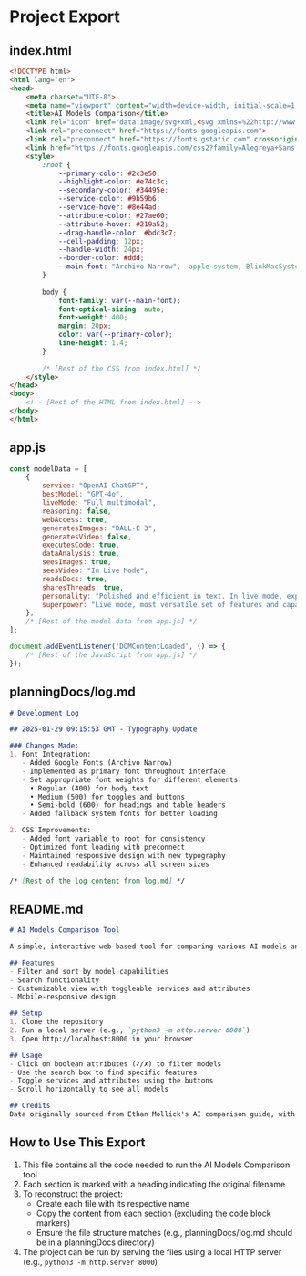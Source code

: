 # Project Export

## index.html
```html
<!DOCTYPE html>
<html lang="en">
<head>
    <meta charset="UTF-8">
    <meta name="viewport" content="width=device-width, initial-scale=1.0">
    <title>AI Models Comparison</title>
    <link rel="icon" href="data:image/svg+xml,<svg xmlns=%22http://www.w3.org/2000/svg%22 viewBox=%220 0 100 100%22><text y=%22.9em%22 font-size=%2290%22>🗂️</text></svg>">
    <link rel="preconnect" href="https://fonts.googleapis.com">
    <link rel="preconnect" href="https://fonts.gstatic.com" crossorigin>
    <link href="https://fonts.googleapis.com/css2?family=Alegreya+Sans:ital,wght@0,100;0,300;0,400;0,500;0,700;0,800;0,900;1,100;1,300;1,400;1,500;1,700;1,800;1,900&family=Archivo+Narrow:ital,wght@0,400..700;1,400..700&display=swap" rel="stylesheet">
    <style>
        :root {
            --primary-color: #2c3e50;
            --highlight-color: #e74c3c;
            --secondary-color: #34495e;
            --service-color: #9b59b6;
            --service-hover: #8e44ad;
            --attribute-color: #27ae60;
            --attribute-hover: #219a52;
            --drag-handle-color: #bdc3c7;
            --cell-padding: 12px;
            --handle-width: 24px;
            --border-color: #ddd;
            --main-font: "Archivo Narrow", -apple-system, BlinkMacSystemFont, 'Segoe UI', Roboto, sans-serif;
        }
        
        body {
            font-family: var(--main-font);
            font-optical-sizing: auto;
            font-weight: 400;
            margin: 20px;
            color: var(--primary-color);
            line-height: 1.4;
        }
        
        /* [Rest of the CSS from index.html] */
    </style>
</head>
<body>
    <!-- [Rest of the HTML from index.html] -->
</body>
</html>
```

## app.js
```javascript
const modelData = [
    {
        service: "OpenAI ChatGPT",
        bestModel: "GPT-4o",
        liveMode: "Full multimodal",
        reasoning: false,
        webAccess: true,
        generatesImages: "DALL-E 3",
        generatesVideo: false,
        executesCode: true,
        dataAnalysis: true,
        seesImages: true,
        seesVideo: "In Live Mode",
        readsDocs: true,
        sharesThreads: true,
        personality: "Polished and efficient in text. In live mode, expressive and adaptive.",
        superpower: "Live mode, most versatile set of features and capabilities"
    },
    /* [Rest of the model data from app.js] */
];

document.addEventListener('DOMContentLoaded', () => {
    /* [Rest of the JavaScript from app.js] */
});
```

## planningDocs/log.md
```markdown
# Development Log

## 2025-01-29 09:15:53 GMT - Typography Update

### Changes Made:
1. Font Integration:
   - Added Google Fonts (Archivo Narrow)
   - Implemented as primary font throughout interface
   - Set appropriate font weights for different elements:
     • Regular (400) for body text
     • Medium (500) for toggles and buttons
     • Semi-bold (600) for headings and table headers
   - Added fallback system fonts for better loading

2. CSS Improvements:
   - Added font variable to root for consistency
   - Optimized font loading with preconnect
   - Maintained responsive design with new typography
   - Enhanced readability across all screen sizes

/* [Rest of the log content from log.md] */
```

## README.md
```markdown
# AI Models Comparison Tool

A simple, interactive web-based tool for comparing various AI models and their capabilities.

## Features
- Filter and sort by model capabilities
- Search functionality
- Customizable view with toggleable services and attributes
- Mobile-responsive design

## Setup
1. Clone the repository
2. Run a local server (e.g., `python3 -m http.server 8000`)
3. Open http://localhost:8000 in your browser

## Usage
- Click on boolean attributes (✓/✗) to filter models
- Use the search box to find specific features
- Toggle services and attributes using the buttons
- Scroll horizontally to see all models

## Credits
Data originally sourced from Ethan Mollick's AI comparison guide, with modifications.
```

## How to Use This Export
1. This file contains all the code needed to run the AI Models Comparison tool
2. Each section is marked with a heading indicating the original filename
3. To reconstruct the project:
   - Create each file with its respective name
   - Copy the content from each section (excluding the code block markers)
   - Ensure the file structure matches (e.g., planningDocs/log.md should be in a planningDocs directory)
4. The project can be run by serving the files using a local HTTP server (e.g., `python3 -m http.server 8000`) 